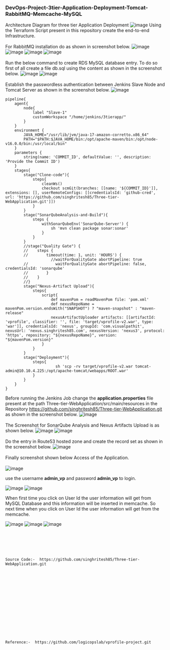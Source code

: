 ### DevOps-Project-3tier-Application-Deployment-Tomcat-RabbitMQ-Memcache-MySQL

Architecture Diagram for three tier Application Deployment
![image](https://github.com/singhritesh85/DevOps-Project-3tier-Application-Deployment-Tomcat-RabbitMQ-Memcache-MySQL/assets/56765895/bcccdffc-61d6-4072-bc5c-643b263cc529)
Using the Terraform Script present in this repository create the end-to-end Infrastructure. 
<br><br/>
For RabbitMQ installation do as shown in screenshot below.
![image](https://github.com/singhritesh85/DevOps-Project-3tier-Application-Deployment-Tomcat-RabbitMQ-Memcache-MySQL/assets/56765895/95e97ddd-a0ad-4765-a287-86d2d2c4e974)
![image](https://github.com/singhritesh85/DevOps-Project-3tier-Application-Deployment-Tomcat-RabbitMQ-Memcache-MySQL/assets/56765895/92b73038-b99e-4f70-af64-ffa4fea315aa)
![image](https://github.com/singhritesh85/DevOps-Project-3tier-Application-Deployment-Tomcat-RabbitMQ-Memcache-MySQL/assets/56765895/edc0dae0-1c47-46ac-a0b0-f481f5401ea9)
![image](https://github.com/singhritesh85/DevOps-Project-3tier-Application-Deployment-Tomcat-RabbitMQ-Memcache-MySQL/assets/56765895/2f3d9712-2473-494a-b4ff-a969ef6833f7)
<br><br/>
Run the below command to create RDS MySQL database entry. To do so first of all create a file db.sql using the content as shown in the screenshot below.
![image](https://github.com/singhritesh85/DevOps-Project-3tier-Application-Deployment-Tomcat-RabbitMQ-Memcache-MySQL/assets/56765895/1d41e645-aebb-495d-907b-8c4a3c9ff657)
![image](https://github.com/singhritesh85/DevOps-Project-3tier-Application-Deployment-Tomcat-RabbitMQ-Memcache-MySQL/assets/56765895/676aef44-47c6-4827-b132-32b6695d1479)
<br><br/>
Establish the passwordless authentication between Jenkins Slave Node and Tomcat Server as shown in the screenshot below.
![image](https://github.com/singhritesh85/DevOps-Project-3tier-Application-Deployment-Tomcat-RabbitMQ-Memcache-MySQL/assets/56765895/a1258cc0-f4c7-4733-ae18-c7bb97a1d0a9)
```
pipeline{
    agent{
        node{
            label "Slave-1"
            customWorkspace "/home/jenkins/3tierapp/"
        }
    }
    environment {
        JAVA_HOME="/usr/lib/jvm/java-17-amazon-corretto.x86_64"
        PATH="$PATH:$JAVA_HOME/bin:/opt/apache-maven/bin:/opt/node-v16.0.0/bin:/usr/local/bin"
    }
    parameters { 
        string(name: 'COMMIT_ID', defaultValue: '', description: 'Provide the Commit ID') 
    }
    stages{
        stage("Clone-code"){
            steps{
                cleanWs()
                checkout scmGit(branches: [[name: '${COMMIT_ID}']], extensions: [], userRemoteConfigs: [[credentialsId: 'github-cred', url: 'https://github.com/singhritesh85/Three-tier-WebApplication.git']])
            }
        }
        stage("SonarQubeAnalysis-and-Build"){
            steps {
                withSonarQubeEnv('SonarQube-Server') {
                    sh 'mvn clean package sonar:sonar'
                }
            }
        }
        //stage("Quality Gate") {
        //    steps {
        //        timeout(time: 1, unit: 'HOURS') {
                    //waitForQualityGate abortPipeline: true
        //            waitForQualityGate abortPipeline: false, credentialsId: 'sonarqube'
        //        }
        //    }
        //}
        stage("Nexus-Artifact Upload"){
            steps{
                script{
                    def mavenPom = readMavenPom file: 'pom.xml'
                    def nexusRepoName = mavenPom.version.endsWith("SNAPSHOT") ? "maven-snapshot" : "maven-release"
                    nexusArtifactUploader artifacts: [[artifactId: 'vprofile', classifier: '', file: 'target/vprofile-v2.war', type: 'war']], credentialsId: 'nexus', groupId: 'com.visualpathit', nexusUrl: 'nexus.singhritesh85.com', nexusVersion: 'nexus3', protocol: 'https', repository: "${nexusRepoName}", version: "${mavenPom.version}"
                }    
            }
        }
        stage("Deployment"){
            steps{
                      sh 'scp -rv target/vprofile-v2.war tomcat-admin@10.10.4.225:/opt/apache-tomcat/webapps/ROOT.war'
            }
        }
    }
}
```
Before running the Jenkins Job change the **application.properties** file present at the path Three-tier-WebApplication/src/main/resources in the Repository https://github.com/singhritesh85/Three-tier-WebApplication.git as shown in the screenshot below.
![image](https://github.com/singhritesh85/DevOps-Project-3tier-Application-Deployment-Tomcat-RabbitMQ-Memcache-MySQL/assets/56765895/34ea8ee5-da11-48eb-a7c5-f3638488b7b6)
<br><br/>
The Screenshot for SonarQube Analysis and Nexus Artifacts Upload is as shown below.
![image](https://github.com/singhritesh85/DevOps-Project-3tier-Application-Deployment-Tomcat-RabbitMQ-Memcache-MySQL/assets/56765895/e06ed6e5-7494-4e55-8847-8cd78ad3c5e5)
![image](https://github.com/singhritesh85/DevOps-Project-3tier-Application-Deployment-Tomcat-RabbitMQ-Memcache-MySQL/assets/56765895/84082051-b591-4b51-acf2-f61a3df49d46)
<br><br/>
Do the entry in Route53 hosted zone and create the record set as shown in the screenshot below.
![image](https://github.com/singhritesh85/DevOps-Project-3tier-Application-Deployment-Tomcat-RabbitMQ-Memcache-MySQL/assets/56765895/7f842890-a71e-41e8-9dae-43692bf24b04)
<br><br/>
Finally screenshot shown below Access of the Application.
<br><br/>
![image](https://github.com/singhritesh85/DevOps-Project-3tier-Application-Deployment-Tomcat-RabbitMQ-Memcache-MySQL/assets/56765895/8cbe74bf-bba9-4d1d-937a-51e35ae5b1f0)

use the username **admin_vp** and password **admin_vp** to login.

![image](https://github.com/singhritesh85/DevOps-Project-3tier-Application-Deployment-Tomcat-RabbitMQ-Memcache-MySQL/assets/56765895/95bc719a-d39b-493b-98da-cf3389d844d7)
![image](https://github.com/singhritesh85/DevOps-Project-3tier-Application-Deployment-Tomcat-RabbitMQ-Memcache-MySQL/assets/56765895/c0a7c45e-3325-4d6f-8e62-afb16f7d9841)

When first time you click on User Id the user information will get from MySQL Database and this information will be inserted in memcache. So next time when you click on User Id the user information will get from the memcache.

![image](https://github.com/singhritesh85/DevOps-Project-3tier-Application-Deployment-Tomcat-RabbitMQ-Memcache-MySQL/assets/56765895/1fa1f23e-6e39-4c06-9eed-12baeeab33f0)
![image](https://github.com/singhritesh85/DevOps-Project-3tier-Application-Deployment-Tomcat-RabbitMQ-Memcache-MySQL/assets/56765895/24bb5b28-78a7-4337-a7a1-c799f6e58bd9)
![image](https://github.com/singhritesh85/DevOps-Project-3tier-Application-Deployment-Tomcat-RabbitMQ-Memcache-MySQL/assets/56765895/c6c0dccf-3a3f-4b07-a51d-0f42876a74c1)

<br><br/>
<br><br/>
```
Source Code:-  https://github.com/singhritesh85/Three-tier-WebApplication.git
```
<br><br/>
<br><br/>
<br><br/>
<br><br/>
<br><br/>
<br><br/>
```
Reference:-  https://github.com/logicopslab/vprofile-project.git
```
